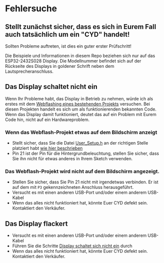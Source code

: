 # Fehlersuche

## Stellt zunächst sicher, dass es sich in Eurem Fall auch tatsächlich um ein "CYD" handelt!

Sollten Probleme auftreten, ist dies ein guter erster Prüfschritt! 

Die Beispiele und Informationen in diesem Repo beziehen sich nur auf das ESP32-2432S028 Display. Die Modellnummer befindet sich auf der Rückseite des Displays in goldener Schrift neben dem Lautsprecheranschluss.

## Das Display schaltet nicht ein

Wenn Ihr Probleme habt, das Display in Betrieb zu nehmen, würde ich als erstes mit dem [Webflashing eines bestehenden Projekts](/PROJECTS.md#projects-1) versuchen. Bei diesen Projekten handelt es sich um als funktionierenden bekannten Code. Wenn das Display damit funktioniert, deutet das auf ein Problem mit Eurem Code hin, nicht auf ein Hardwareproblem.

### Wenn das Webflash-Projekt etwas auf dem Bildschirm anzeigt

- Stellt sicher, dass Sie die Datei [User_Setup.h](https://github.com/witnessmenow/ESP32-Cheap-Yellow-Display/blob/main/DisplayConfig/User_Setup.h) an der richtigen Stelle platziert habt [wie hier beschrieben](/SETUP.md#library-configuration)
- Pin 21 ist der Pin für die Hintergrundbeleuchtung, stellen Sie sicher, dass Sie ihn nicht für etwas anderes in Ihrem Sketch verwenden.

### Das Webflash-Projekt wird nicht auf dem Bildschirm angezeigt.

- Stellen Sie sicher, dass Sie Pin 21 nicht mit irgendetwas verbinden. Er ist auf dem mit `P3` gekennzeichneten Anschluss herausgeführt.
- Versucht es mit einen anderen USB-Port und/oder einem anderem USB-Kabel
- Wenn das alles nicht funktioniert hat, könnte Euer CYD defekt sein. Kontaktiert den Verkäufer.

## Das Display flackert

- Versucht es mit einen anderen USB-Port und/oder einem anderem USB-Kabel
- Führen Sie die Schritte [Display schaltet sich nicht ein](#display-is-not-turning-on) durch
- Wenn das alles nicht funktioniert hat, könnte Euer CYD defekt sein. Kontaktiert den Verkäufer.
